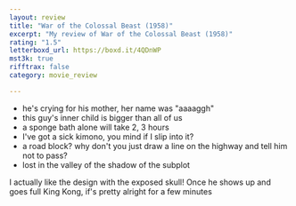 ```yaml
---
layout: review
title: "War of the Colossal Beast (1958)"
excerpt: "My review of War of the Colossal Beast (1958)"
rating: "1.5"
letterboxd_url: https://boxd.it/4QDnWP
mst3k: true
rifftrax: false
category: movie_review

---
```


* he's crying for his mother, her name was "aaaaggh"
* this guy's inner child is bigger than all of us
* a sponge bath alone will take 2, 3 hours
* I've got a sick kimono, you mind if I slip into it?
* a road block? why don't you just draw a line on the highway and tell him not to pass?
* lost in the valley of the shadow of the subplot

I actually like the design with the exposed skull! Once he shows up and goes full King Kong, if's pretty alright for a few minutes